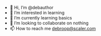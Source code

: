- 👋 Hi, I’m @debauthor
- 👀 I’m interested in learning
- 🌱 I’m currently learning basics
- 💞️ I’m looking to collaborate on nothing
- 📫 How to reach me debroop@scaler.com

<!---
debauthor/debauthor is a ✨ special ✨ repository because its `README.md` (this file) appears on your GitHub profile.
You can click the Preview link to take a look at your changes.
--->
